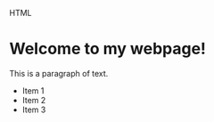 HTML
<!DOCTYPE html>
<html>
<head>
	<title>Sales180</title>
</head>
<body>
	<h1>Welcome to my webpage!</h1>
	<p>This is a paragraph of text.</p>
	<ul>
		<li>Item 1</li>
		<li>Item 2</li>
		<li>Item 3</li>
	</ul>
</body>
</html>

